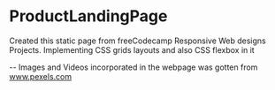 # ProductLandingPage

Created this static page from freeCodecamp Responsive Web designs Projects.
Implementing CSS grids layouts and also CSS flexbox in it

-- Images and Videos incorporated in the webpage was gotten from www.pexels.com
